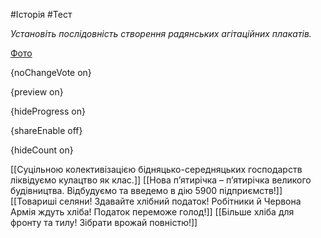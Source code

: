 #Історія #Тест

*Установіть послідовність створення радянських агітаційних плакатів.*

[Фото](https://zno.osvita.ua//doc/images/znotest/91/9198/27A.jpg)

{noChangeVote on}

{preview on}

{hideProgress on}

{shareEnable off}

{hideCount on}

[[Суцільною колективізацією бідняцько-середняцьких господарств ліквідуємо кулацтво як клас.]]
[[Нова п’ятирічка – п’ятирічка великого будівництва. Відбудуємо та введемо в дію 5900 підприємств!]]
[[Товариші селяни! Здавайте хлібний податок! Робітники й Червона Армія ждуть хліба! Податок переможе голод!]]
[[Більше хліба для фронту та тилу! Зібрати врожай повністю!]]
